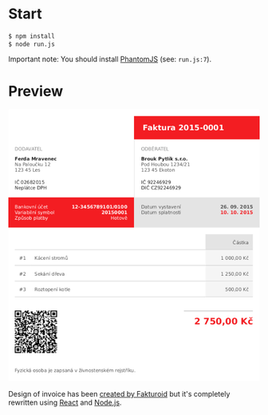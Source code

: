 Start
=====
    $ npm install
    $ node run.js


Important note: You should install [PhantomJS](http://phantomjs.org/) (see: `run.js:7`).

Preview
=======
![Preview](preview.png)

Design of invoice has been [created by Fakturoid](https://www.fakturoid.cz/blog/2015/08/25/nova-verejna-stranka-faktury) but it's completely
rewritten using [React](https://facebook.github.io/react/) and [Node.js](https://nodejs.org/en/).
